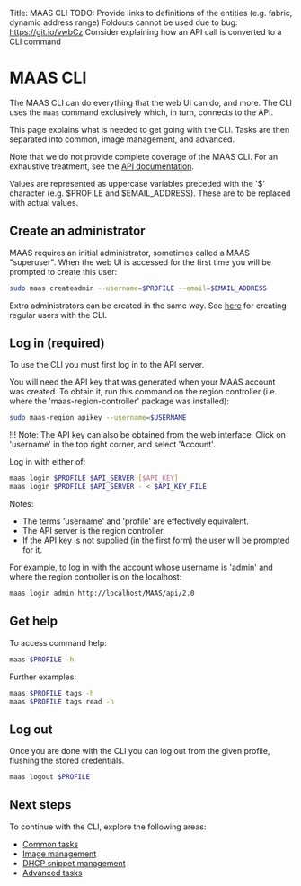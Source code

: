 Title: MAAS CLI
TODO:  Provide links to definitions of the entities (e.g. fabric, dynamic address range)
       Foldouts cannot be used due to bug: https://git.io/vwbCz
       Consider explaining how an API call is converted to a CLI command


# MAAS CLI

The MAAS CLI can do everything that the web UI can do, and more. The CLI uses
the `maas` command exclusively which, in turn, connects to the API.

This page explains what is needed to get going with the CLI. Tasks are then
separated into common, image management, and advanced.

Note that we do not provide complete coverage of the MAAS CLI. For an
exhaustive treatment, see the
[API documentation](http://maas.ubuntu.com/docs2.0/index.html#api-cli-documentation).

Values are represented as uppercase variables preceded with the '$' character
(e.g. $PROFILE and $EMAIL_ADDRESS). These are to be replaced with actual
values.


## Create an administrator

MAAS requires an initial administrator, sometimes called a MAAS "superuser".
When the web UI is accessed for the first time you will be prompted to create
this user:

```bash
sudo maas createadmin --username=$PROFILE --email=$EMAIL_ADDRESS
```

Extra administrators can be created in the same way. See
[here](manage-cli-common.md#create-a-regular-user) for creating regular
users with the CLI.


## Log in (required)

To use the CLI you must first log in to the API server.

You will need the API key that was generated when your MAAS account was
created. To obtain it, run this command on the region controller (i.e. where
the 'maas-region-controller' package was installed):

```bash
sudo maas-region apikey --username=$USERNAME
```

!!! Note: The API key can also be obtained from the web interface. Click on
'username' in the top right corner, and select 'Account'.

Log in with either of:

```bash
maas login $PROFILE $API_SERVER [$API_KEY]
maas login $PROFILE $API_SERVER - < $API_KEY_FILE
```

Notes:

- The terms 'username' and 'profile' are effectively equivalent.
- The API server is the region controller.
- If the API key is not supplied (in the first form) the user will be prompted for it.

For example, to log in with the account whose username is 'admin' and where
the region controller is on the localhost:

```bash
maas login admin http://localhost/MAAS/api/2.0
```


## Get help

To access command help:

```bash
maas $PROFILE -h
```

Further examples:

```bash
maas $PROFILE tags -h
maas $PROFILE tags read -h
```


## Log out

Once you are done with the CLI you can log out from the given profile, flushing
the stored credentials.

```bash
maas logout $PROFILE
```


## Next steps

To continue with the CLI, explore the following areas:

- [Common tasks](manage-cli-common.md)
- [Image management](manage-cli-images.md)
- [DHCP snippet management](manage-cli-dhcp-snippets.md)
- [Advanced tasks](manage-cli-advanced.md)
